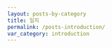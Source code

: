 ```yaml
---
layout: posts-by-category
title: 일지
permalink: /posts-introduction/
var_category: introduction
---
```

